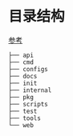 # 目录结构
[参考](https://github.com/golang-standards/project-layout/blob/master/README_zh.md)
```
├── api             
├── cmd             
├── configs
├── docs
├── init
├── internal
├── pkg
├── scripts
├── test
├── tools
└── web
```

